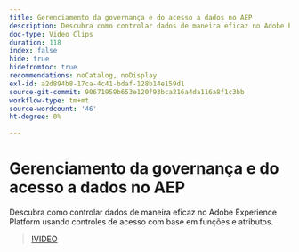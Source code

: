 ```yaml
---
title: Gerenciamento da governança e do acesso a dados no AEP
description: Descubra como controlar dados de maneira eficaz no Adobe Experience Platform usando controles de acesso com base em funções e atributos.
doc-type: Video Clips
duration: 118
index: false
hide: true
hidefromtoc: true
recommendations: noCatalog, noDisplay
exl-id: a2d894b8-17ca-4c41-bdaf-128b14e159d1
source-git-commit: 90671959b653e120f93bca216a4da116a8f1c3bb
workflow-type: tm+mt
source-wordcount: '46'
ht-degree: 0%

---
```


# Gerenciamento da governança e do acesso a dados no AEP

Descubra como controlar dados de maneira eficaz no Adobe Experience Platform usando controles de acesso com base em funções e atributos.

<!-- 62_S601_3442532_118_managing-data-governance-and-access-in-aep -->
>[!VIDEO](https://video.tv.adobe.com/v/3460535/?learn=on&enablevpops=true&captions=por_br)
